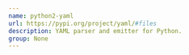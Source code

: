 ```yaml
---
name: python2-yaml
url: https://pypi.org/project/yaml/#files
description: YAML parser and emitter for Python.
group: None
---
```

